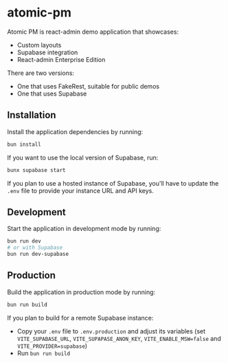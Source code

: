 # atomic-pm

Atomic PM is react-admin demo application that showcases:
- Custom layouts
- Supabase integration
- React-admin Enterprise Edition 

There are two versions:
- One that uses FakeRest, suitable for public demos
- One that uses Supabase

## Installation

Install the application dependencies by running:

```sh
bun install
```

If you want to use the local version of Supabase, run:
```sh
bunx supabase start
```

If you plan to use a hosted instance of Supabase, you'll have to update the `.env` file to provide your instance URL and API keys.

## Development

Start the application in development mode by running:

```sh
bun run dev
# or with Supabase
bun run dev-supabase
```

## Production

Build the application in production mode by running:

```sh
bun run build
```

If you plan to build for a remote Supabase instance:
- Copy your `.env` file to `.env.production` and adjust its variables (set `VITE_SUPABASE_URL`, `VITE_SUPAPASE_ANON_KEY`, `VITE_ENABLE_MSW=false` and `VITE_PROVIDER=supabase`)
- Run `bun run build`
